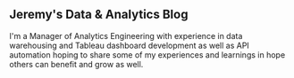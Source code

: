 ## Jeremy's Data & Analytics Blog

I'm a Manager of Analytics Engineering with experience in data warehousing and Tableau dashboard development as well as API automation hoping to share some of my experiences and learnings in hope others can benefit and grow as well.